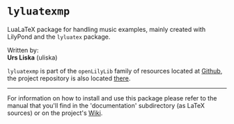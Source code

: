 `lyluatexmp` 
===============

LuaLaTeX package for handling music examples, mainly created with LilyPond
and the `lyluatex` package.

Written by:  
**Urs Liska** (uliska)

`lyluatexmp` is part of the `openLilyLib` family of resources located at [Github](https://com/openlilylib), the project repository is also located [there](https://github.com/uliska/lyluatexmp).

----------

For information on how to install and use this package please refer to the manual that you'll find in the 'documentation' subdirectory (as LaTeX sources) or on the project's [Wiki](https://github.com/uliska/lyluatexmp/wiki).
